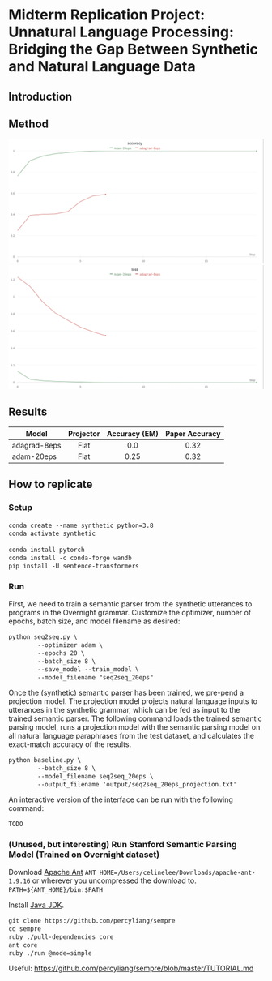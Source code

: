 # Midterm Replication Project: Unnatural Language Processing: Bridging the Gap Between Synthetic and Natural Language Data

## Introduction

## Method


![Training Accuracy](images/accuracy_plot.png?raw=true "seq2seq training accuracy")
![Training Loss](images/loss_plot.png?raw=true "seq2seq training loss")

## Results
| Model         | Projector | Accuracy (EM)| Paper Accuracy|
| ------------- |:---------:|:------------:|:-------------:|
| adagrad-8eps  | Flat      | 0.0          | 0.32          |
| adam-20eps    | Flat      | 0.25         | 0.32          |

## How to replicate


### Setup

```
conda create --name synthetic python=3.8
conda activate synthetic

conda install pytorch
conda install -c conda-forge wandb 
pip install -U sentence-transformers
```

### Run
First, we need to train a semantic parser from the synthetic utterances to programs in the Overnight grammar. Customize the optimizer, number of epochs, batch size, and model filename as desired:
```
python seq2seq.py \
        --optimizer adam \
        --epochs 20 \
        --batch_size 8 \
        --save_model --train_model \
        --model_filename "seq2seq_20eps"
```

Once the (synthetic) semantic parser has been trained, we pre-pend a projection model. The projection model projects natural language inputs to utterances in the synthetic grammar, which can be fed as input to the trained semantic parser. The following command loads the trained semantic parsing model, runs a projection model with the semantic parsing model on all natural language paraphrases from the test dataset, and calculates the exact-match accuracy of the results.
```
python baseline.py \
        --batch_size 8 \
        --model_filename seq2seq_20eps \
        --output_filename 'output/seq2seq_20eps_projection.txt'
```

An interactive version of the interface can be run with the following command:
```
TODO
```


### (Unused, but interesting) Run Stanford Semantic Parsing Model (Trained on Overnight dataset)

Download [Apache Ant](https://ant.apache.org/manual/install.html)
`ANT_HOME=/Users/celinelee/Downloads/apache-ant-1.9.16` or wherever you uncompressed the download to.
`PATH=${ANT_HOME}/bin:$PATH`

Install [Java JDK](https://www.oracle.com/java/technologies/downloads/#jdk17-mac).

```
git clone https://github.com/percyliang/sempre
cd sempre
ruby ./pull-dependencies core
ant core
ruby ./run @mode=simple
```

Useful: https://github.com/percyliang/sempre/blob/master/TUTORIAL.md